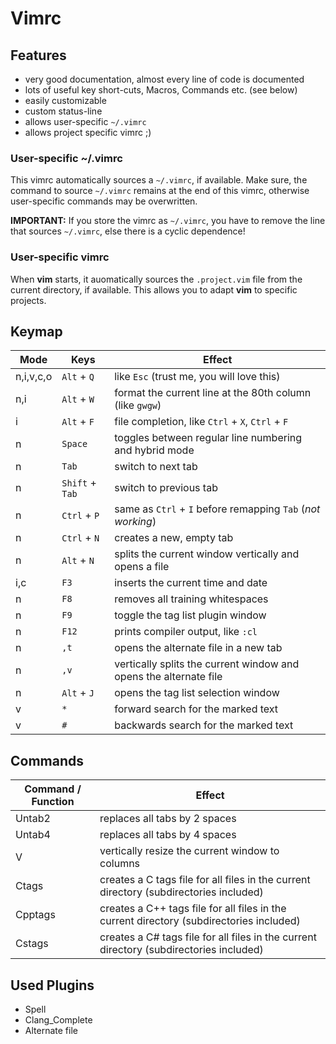 Vimrc
=====

Features
--------

* very good documentation, almost every line of code is documented
* lots of useful key short-cuts, Macros, Commands etc. (see below)
* easily customizable
* custom status-line
* allows user-specific `~/.vimrc`
* allows project specific vimrc ;)


### User-specific ~/.vimrc

This vimrc automatically sources a `~/.vimrc`, if available.
Make sure, the command to source `~/.vimrc` remains at the end of this vimrc,
otherwise user-specific commands may be overwritten.

**IMPORTANT:** If you store the vimrc as `~/.vimrc`, you have to remove the line
that sources `~/.vimrc`, else there is a cyclic dependence!


### User-specific vimrc

When **vim** starts, it auomatically sources the `.project.vim` file from the
current directory, if available.  This allows you to adapt **vim** to specific
projects.


Keymap
------

| Mode            | Keys              | Effect                                                                    |
|-----------------|-------------------|---------------------------------------------------------------------------|
| n,i,v,c,o       | `Alt` + `Q`       | like `Esc` (trust me, you will love this)                                 |
| n,i             | `Alt` + `W`       | format the current line at the 80th column (like `gwgw`)                  |
| i               | `Alt` + `F`       | file completion, like `Ctrl` + `X`, `Ctrl` + `F`                          |
| n               | `Space`           | toggles between regular line numbering and hybrid mode                    |
| n               | `Tab`             | switch to next tab                                                        |
| n               | `Shift` + `Tab`   | switch to previous tab                                                    |
| n               | `Ctrl` + `P`      | same as `Ctrl` + `I` before remapping `Tab` (*not working*)               |
| n               | `Ctrl` + `N`      | creates a new, empty tab                                                  |
| n               | `Alt` + `N`       | splits the current window vertically and opens a file                     |
| i,c             | `F3`              | inserts the current time and date                                         |
| n               | `F8`              | removes all training whitespaces                                          |
| n               | `F9`              | toggle the tag list plugin window                                         |
| n               | `F12`             | prints compiler output, like `:cl`                                        |
| n               | `,t`              | opens the alternate file in a new tab                                     |
| n               | `,v`              | vertically splits the current window and opens the alternate file         |
| n               | `Alt` + `J`       | opens the tag list selection window                                       |
| v               | `*`               | forward search for the marked text                                        |
| v               | `#`               | backwards search for the marked text                                      |


Commands
--------

| Command / Function               | Effect                                                     |
|----------------------------------|------------------------------------------------------------|
| Untab2                           | replaces all tabs by 2 spaces                              |
| Untab4                           | replaces all tabs by 4 spaces                              |
| V <cols>                         | vertically resize the current window to <cols> columns     |
| Ctags                            | creates a C    tags file for all files in the current directory (subdirectories included) |
| Cpptags                          | creates a C++  tags file for all files in the current directory (subdirectories included) |
| Cstags                           | creates a C#   tags file for all files in the current directory (subdirectories included) |


Used Plugins
------------

* Spell
* Clang_Complete
* Alternate file
